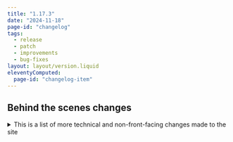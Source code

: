 ```yaml
---
title: "1.17.3"
date: "2024-11-18"
page-id: "changelog"
tags: 
  - release
  - patch
  - improvements
  - bug-fixes
layout: layout/version.liquid
eleventyComputed:
  page-id: "changelog-item"
---
```

## Behind the scenes changes
<details>
<summary>This is a list of more technical and non-front-facing changes made to the site</summary>

### Changes
- Updated error handling for multiple fields, including strict character matching and improved messaging
- Exposed error toast messages for various key fields

### Bug fixes
- Fixed bug with accessing ROT cipher results before it's available 
</details>